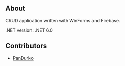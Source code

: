 ## About

CRUD application written with WinForms and Firebase. 

.NET version: .NET 6.0

## Contributors

- [PanDurko](https://github.com/PanDurko)
